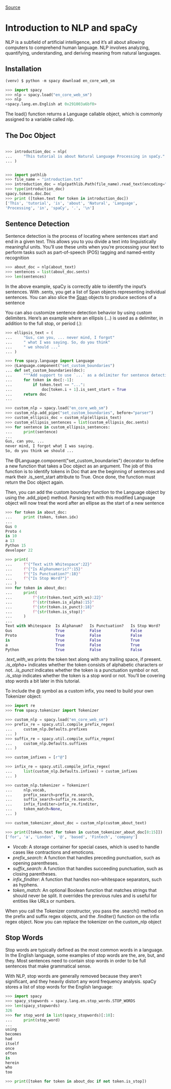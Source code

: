 [Source](https://realpython.com/natural-language-processing-spacy-python/)

# Introduction to NLP and spaCy

NLP is a subfield of artificial intelligence, and it’s all about allowing computers to comprehend human language. NLP involves analyzing, quantifying, understanding, and deriving meaning from natural languages.


## Installation

```python 
(venv) $ python -m spacy download en_core_web_sm
```

```python
>>> import spacy
>>> nlp = spacy.load("en_core_web_sm")
>>> nlp
<spacy.lang.en.English at 0x291003a6bf0>
```
The load() function returns a Language callable object, which is commonly assigned to a variable called nlp.

## The Doc Object

```python

>>> introduction_doc = nlp(
...     "This tutorial is about Natural Language Processing in spaCy."
... )


>>> import pathlib
>>> file_name = "introduction.txt"
>>> introduction_doc = nlp(pathlib.Path(file_name).read_text(encoding="utf-8"))
>>> type(introduction_doc)
spacy.tokens.doc.Doc
>>> print ([token.text for token in introduction_doc])
['This', 'tutorial', 'is', 'about', 'Natural', 'Language',
'Processing', 'in', 'spaCy', '.', '\n']
```

## Sentence Detection

Sentence detection is the process of locating where sentences start and end in a given text. This allows you to you divide a text into linguistically meaningful units. You’ll use these units when you’re processing your text to perform tasks such as part-of-speech (POS) tagging and named-entity recognition

```python
>>> about_doc = nlp(about_text)
>>> sentences = list(about_doc.sents)
>>> len(sentences)
```

In the above example, spaCy is correctly able to identify the input’s sentences. With .sents, you get a list of Span objects representing individual sentences. You can also slice the [Span](https://spacy.io/api/span) objects to produce sections of a sentence

You can also customize sentence detection behavior by using custom delimiters. Here’s an example where an ellipsis (...) is used as a delimiter, in addition to the full stop, or period (.):

```python
>>> ellipsis_text = (
...     "Gus, can you, ... never mind, I forgot"
...     " what I was saying. So, do you think"
...     " we should ..."
... )

>>> from spacy.language import Language
>>> @Language.component("set_custom_boundaries")
... def set_custom_boundaries(doc):
...     """Add support to use `...` as a delimiter for sentence detection"""
...     for token in doc[:-1]:
...         if token.text == "...":
...             doc[token.i + 1].is_sent_start = True
...     return doc
...

>>> custom_nlp = spacy.load("en_core_web_sm")
>>> custom_nlp.add_pipe("set_custom_boundaries", before="parser")
>>> custom_ellipsis_doc = custom_nlp(ellipsis_text)
>>> custom_ellipsis_sentences = list(custom_ellipsis_doc.sents)
>>> for sentence in custom_ellipsis_sentences:
...     print(sentence)
...
Gus, can you, ...
never mind, I forgot what I was saying.
So, do you think we should ...
```

The @Language.component("set_custom_boundaries") decorator to define a new function that takes a Doc object as an argument. The job of this function is to identify tokens in Doc that are the beginning of sentences and mark their .is_sent_start attribute to True. Once done, the function must return the Doc object again.

Then, you can add the custom boundary function to the Language object by using the .add_pipe() method. Parsing text with this modified Language object will now treat the word after an ellipse as the start of a new sentence

```python
>>> for token in about_doc:
...     print (token, token.idx)
...
Gus 0
Proto 4
is 10
a 13
Python 15
developer 22
```

```python
>>> print(
...     f"{"Text with Whitespace":22}"
...     f"{"Is Alphanumeric?":15}"
...     f"{"Is Punctuation?":18}"
...     f"{"Is Stop Word?"}"
... )
>>> for token in about_doc:
...     print(
...         f"{str(token.text_with_ws):22}"
...         f"{str(token.is_alpha):15}"
...         f"{str(token.is_punct):18}"
...         f"{str(token.is_stop)}"
...     )
...
Text with Whitespace  Is Alphanum?   Is Punctuation?   Is Stop Word?
Gus                   True           False             False
Proto                 True           False             False
is                    True           False             True
a                     True           False             True
Python                True           False             False
```
*.text_with_ws* prints the token text along with any trailing space, if present.
*.is_alpha*+ indicates whether the token consists of alphabetic characters or not.
*.is_punct* indicates whether the token is a punctuation symbol or not.
*.is_stop* indicates whether the token is a stop word or not. You’ll be covering stop words a bit later in this tutorial.

To include the @ symbol as a custom infix, you need to build your own Tokenizer object:

```python
>>> import re
>>> from spacy.tokenizer import Tokenizer

>>> custom_nlp = spacy.load("en_core_web_sm")
>>> prefix_re = spacy.util.compile_prefix_regex(
...     custom_nlp.Defaults.prefixes
... )
>>> suffix_re = spacy.util.compile_suffix_regex(
...     custom_nlp.Defaults.suffixes
... )

>>> custom_infixes = [r"@"]

>>> infix_re = spacy.util.compile_infix_regex(
...     list(custom_nlp.Defaults.infixes) + custom_infixes
... )

>>> custom_nlp.tokenizer = Tokenizer(
...     nlp.vocab,
...     prefix_search=prefix_re.search,
...     suffix_search=suffix_re.search,
...     infix_finditer=infix_re.finditer,
...     token_match=None,
... )

>>> custom_tokenizer_about_doc = custom_nlp(custom_about_text)

>>> print([token.text for token in custom_tokenizer_about_doc[8:15]])
['for', 'a', 'London', '@', 'based', 'Fintech', 'company']
```
- *Vocab*: A storage container for special cases, which is used to handle cases like contractions and emoticons.
- *prefix_search*: A function that handles preceding punctuation, such as opening parentheses.
- *suffix_search*: A function that handles succeeding punctuation, such as closing parentheses.
- *infix_finditer*: A function that handles non-whitespace separators, such as hyphens.
- *token_match*: An optional Boolean function that matches strings that should never be split. It overrides the previous rules and is useful for entities like URLs or numbers.

When you call the Tokenizer constructor, you pass the .search() method on the prefix and suffix regex objects, and the .finditer() function on the infix regex object. Now you can replace the tokenizer on the custom_nlp object

## Stop Words

Stop words are typically defined as the most common words in a language. In the English language, some examples of stop words are the, are, but, and they. Most sentences need to contain stop words in order to be full sentences that make grammatical sense.

With NLP, stop words are generally removed because they aren’t significant, and they heavily distort any word frequency analysis. spaCy stores a list of stop words for the English language:

```python
>>> import spacy
>>> spacy_stopwords = spacy.lang.en.stop_words.STOP_WORDS
>>> len(spacy_stopwords)
326
>>> for stop_word in list(spacy_stopwords)[:10]:
...     print(stop_word)
...
using
becomes
had
itself
once
often
is
herein
who
too

>>> print([token for token in about_doc if not token.is_stop])
```